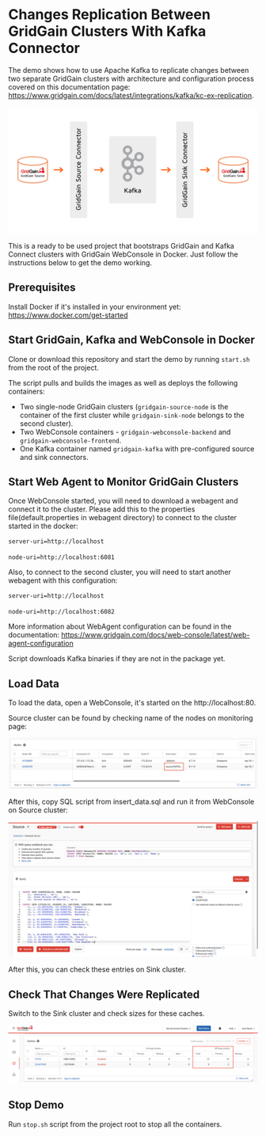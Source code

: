# Changes Replication Between GridGain Clusters With Kafka Connector

The demo shows how to use Apache Kafka to replicate changes between two separate GridGain clusters with architecture and 
configuration process covered on this documentation page: https://www.gridgain.com/docs/latest/integrations/kafka/kc-ex-replication.

![changes-replication](images/kc-ex-replicate.png)

This is a ready to be used project that bootstraps GridGain and Kafka Connect clusters with GridGain WebConsole in Docker.
Just follow the instructions below to get the demo working.

## Prerequisites

Install Docker if it's installed in your environment yet: https://www.docker.com/get-started

## Start GridGain, Kafka and WebConsole in Docker

Clone or download this repository and start the demo by running `start.sh` from the root of the project.

The script pulls and builds the images as well as deploys the following containers:

* Two single-node GridGain clusters (`gridgain-source-node` is the container of the first cluster while
 `gridgain-sink-node` belongs to the second cluster).
* Two WebConsole containers - `gridgain-webconsole-backend` and `gridgain-webconsole-frontend`.
* One Kafka container named `gridgain-kafka` with pre-configured source and sink connectors.

## Start Web Agent to Monitor GridGain Clusters

Once WebConsole started, you will need to download a webagent and connect it to the cluster. 
Please add this to the properties file(default.properties in webagent directory) to connect to the cluster started in the docker:

    server-uri=http://localhost

    node-uri=http://localhost:6081

Also, to connect to the second cluster, you will need to start another webagent with this configuration:

    server-uri=http://localhost

    node-uri=http://localhost:6082

More information about WebAgent configuration can be found in the documentation: https://www.gridgain.com/docs/web-console/latest/web-agent-configuration

Script downloads Kafka binaries if they are not in the package yet.

## Load Data

To load the data, open a WebConsole, it's started on the http://localhost:80.

Source cluster can be found by checking name of the nodes on monitoring page:

![source-cluster](images/source_cluster.png)

After this, copy SQL script from insert_data.sql and run it from WebConsole on Source cluster:

![sql-page](images/sql_page.png)

After this, you can check these entries on Sink cluster.

## Check That Changes Were Replicated

Switch to the Sink cluster and check sizes for these caches. 

![caches-monitoring](images/caches_monitoring.png)

## Stop Demo

Run `stop.sh` script from the project root to stop all the containers.
